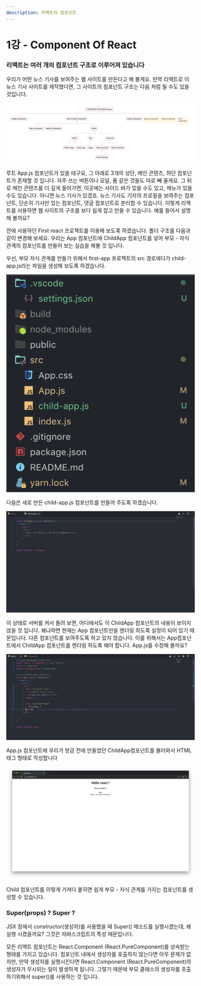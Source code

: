 ```yaml
---
description: 리액트의 컴포넌트
---
```


# 1강 - Component Of React

### 리액트는 여러 개의 컴포넌트 구조로 이루어져 있습니다

우리가 어떤 뉴스 기사를 보여주는 웹 사이트를 만든다고 해 볼게요. 만약 리액트로 이 뉴스 기사 사이트를 제작했다면, 그 사이트의 컴포넌트 구조는 다음 처럼 될 수도 있을 것입니다.

![&#xCEF4;&#xD3EC;&#xB10C;&#xD2B8; &#xD615;&#xD0DC;&#xB85C; &#xC815;&#xB9AC;&#xAC00; &#xAC00;&#xB2A5;](.gitbook/assets/2019-01-15-1.14.47.png)

루트 App.js 컴포넌트가 있을 테구요, 그 아래로 3개의 상단, 메인 콘텐츠, 하단 컴포넌트가 존재할 것 입니다. 자주 쓰는 버튼이나 모달, 폼 같은 것들도 따로 빼 줄게요. 그 뒤로 메인 콘텐츠를 더 깊게 들어가면, 이곳에는 사이드 바가 있을 수도 있고, 메뉴가 있을 수도 있습니다. 아니면 뉴스 기사가 있겠죠. 뉴스 기사도 기자의 프로필을 보여주는 컴포넌트, 단순히 기사만 있는 컴포넌트, 댓글 컴포넌트로 분리할 수 있습니다. 이렇게 리액트를 사용하면 웹 사이트의 구조를 보다 쉽게 잡고 만들 수 있습니다. 예를 들어서 설명해 볼까요?

전에 사용하던 First react 프로젝트를 이용해 보도록 하겠습니다. 폴더 구조를 다음과 같이 변경해 보세요. 우리는 App 컴포넌트에 ChildApp 컴포넌트를 넣어 부모 - 자식 관계의 컴포넌트를 만들어 보는 실습을 해볼 것 입니다.

우선, 부모 자식 관계를 만들기 위해서 first-app 프로젝트의 src 경로에다가 child-app.js라는 파일을 생성해 보도록 하겠습니다.

![child-app.js](.gitbook/assets/2019-01-16-1.07.22.png)

다음은 새로 만든 child-app.js 컴포넌트를 만들어 주도록 하겠습니다.

![ChildApp component](.gitbook/assets/2019-01-16-1.10.16.png)

이 상태로 서버를 켜서 돌려 보면, 어디에서도 이 ChildApp 컴포넌트의 내용이 보이지 않을 것 입니다. 왜냐하면 현재는 App 컴포넌트만을 렌더링 하도록 설정이 되어 있기 때문입니다. 다른 컴포넌트를 보여주도록 하고 있지 않습니다. 이를 위해서는 App컴포넌트에서 ChildApp 컴포넌트를 렌더링 하도록 해야 합니다. App.js를 수정해 볼까요?

![App.js &#xCEF4;&#xD3EC;&#xB10C;&#xD2B8;](.gitbook/assets/2019-01-17-12.09.45%20%281%29.png)

App.js 컴포넌트에 우리가 방금 전에 만들었던 ChildApp컴포넌트를 불러와서 HTML 태그 형태로 작성합니다

![&#xC218;&#xC815;&#xC774; &#xC644;&#xB8CC;&#xB41C; &#xB4A4;&#xC758; &#xB80C;&#xB354;&#xB9C1; &#xD654;&#xBA74;](.gitbook/assets/2019-01-17-12.08.50.png)

Child 컴포넌트를 이렇게 가져다 붙히면 쉽게 부모 - 자식 관계를 가지는 컴포넌트를 생성할 수 있습니다.

### Super\(props\) ? Super ?

JSX 장에서 constructor\(생성자\)를 사용했을 때 Super\(\) 메소드를 실행시켰는데, 왜 실행 시켰을까요? 그것은 자바스크립트의 특성 때문입니다.

모든 리액트 컴포넌트는 React.Component \(React.PureComponent\)를 상속받는 형태를 가지고 있습니다. 컴포넌트 내에서 생성자를 호출하지 않는다면 아무 문제가 없지만, 만약 생성자를 실행시킨다면  React.Component \(React.PureComponent\)의 생성자가 무시되는 일이 발생하게 됩니다. 그렇기 때문에 부모 클래스의 생성자를 호출하기위해서 super\(\)를 사용하는 것 입니다.

